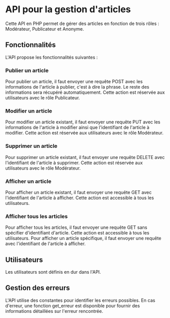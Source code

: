 # API pour la gestion d'articles

Cette API en PHP permet de gérer des articles en fonction de trois rôles : Modérateur, Publicateur et Anonyme.
## Fonctionnalités

L'API propose les fonctionnalités suivantes :

### Publier un article

Pour publier un article, il faut envoyer une requête POST avec les informations de l'article à publier, 
c'est à dire la phrase. Le reste des informations sera récupéré automatiquement. Cette action est réservée aux utilisateurs avec le rôle Publicateur.

### Modifier un article

Pour modifier un article existant, il faut envoyer une requête PUT avec les informations de l'article à modifier ainsi que l'identifiant 
de l'article à modifier. Cette action est réservée aux utilisateurs avec le rôle Modérateur.

### Supprimer un article

Pour supprimer un article existant, il faut envoyer une requête DELETE avec l'identifiant de l'article à supprimer. 
Cette action est réservée aux utilisateurs avec le rôle Modérateur.

### Afficher un article

Pour afficher un article existant, il faut envoyer une requête GET avec l'identifiant de l'article à afficher. Cette action est accessible à tous les utilisateurs.

### Afficher tous les articles

Pour afficher tous les articles, il faut envoyer une requête GET sans spécifier d'identifiant d'article. Cette action est accessible à tous les utilisateurs. 
Pour afficher un article spécifique, il faut envoyer une requête avec l'identifiant de l'article à afficher. 

## Utilisateurs

Les utilisateurs sont définis en dur dans l'API.


## Gestion des erreurs

L'API utilise des constantes pour identifier les erreurs possibles. En cas d'erreur, une fonction get_erreur est disponible pour fournir 
des informations détaillées sur l'erreur rencontrée.
